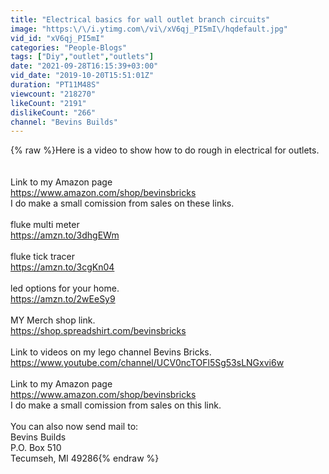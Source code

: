 ```yaml
---
title: "Electrical basics for wall outlet branch circuits"
image: "https:\/\/i.ytimg.com\/vi\/xV6qj_PI5mI\/hqdefault.jpg"
vid_id: "xV6qj_PI5mI"
categories: "People-Blogs"
tags: ["Diy","outlet","outlets"]
date: "2021-09-28T16:15:39+03:00"
vid_date: "2019-10-20T15:51:01Z"
duration: "PT11M48S"
viewcount: "218270"
likeCount: "2191"
dislikeCount: "266"
channel: "Bevins Builds"
---
```

{% raw %}Here is a video to show how to do rough in electrical for outlets.<br /><br /><br />Link to my Amazon page<br /><a rel="nofollow" target="blank" href="https://www.amazon.com/shop/bevinsbricks">https://www.amazon.com/shop/bevinsbricks</a><br />I do make a small comission from sales on these links.<br /><br />fluke multi meter<br /><a rel="nofollow" target="blank" href="https://amzn.to/3dhgEWm">https://amzn.to/3dhgEWm</a><br /><br />fluke tick tracer<br /><a rel="nofollow" target="blank" href="https://amzn.to/3cgKn04">https://amzn.to/3cgKn04</a><br /><br />led options for your home.<br /><a rel="nofollow" target="blank" href="https://amzn.to/2wEeSy9">https://amzn.to/2wEeSy9</a><br /><br />MY Merch shop link.<br /><a rel="nofollow" target="blank" href="https://shop.spreadshirt.com/bevinsbricks">https://shop.spreadshirt.com/bevinsbricks</a><br /><br />Link to videos on my lego channel Bevins Bricks.<br /><a rel="nofollow" target="blank" href="https://www.youtube.com/channel/UCV0ncTOFl5Sg53sLNGxvi6w">https://www.youtube.com/channel/UCV0ncTOFl5Sg53sLNGxvi6w</a><br /><br />Link to my Amazon page<br /><a rel="nofollow" target="blank" href="https://www.amazon.com/shop/bevinsbricks">https://www.amazon.com/shop/bevinsbricks</a><br />I do make a small comission from sales on this link.<br /><br />You can also now send mail to:<br />Bevins Builds<br />P.O. Box 510<br />Tecumseh, MI 49286{% endraw %}
